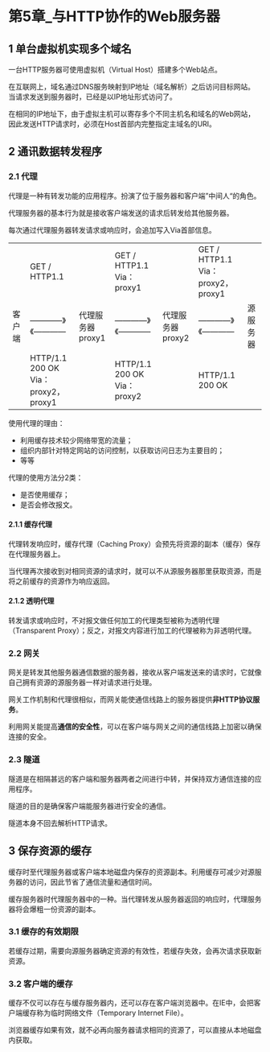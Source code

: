 # 第5章_与HTTP协作的Web服务器

## 1 单台虚拟机实现多个域名

 一台HTTP服务器可使用虚拟机（Virtual Host）搭建多个Web站点。

在互联网上，域名通过DNS服务映射到IP地址（域名解析）之后访问目标网站。当请求发送到服务器时，已经是以IP地址形式访问了。

在相同的IP地址下，由于虚拟主机可以寄存多个不同主机名和域名的Web网站，因此发送HTTP请求时，必须在Host首部内完整指定主域名的URI。

## 2 通讯数据转发程序

### 2.1 代理

代理是一种有转发功能的应用程序。扮演了位于服务器和客户端”中间人“的角色。

代理服务器的基本行为就是接收客户端发送的请求后转发给其他服务器。

每次通过代理服务器转发请求或响应时，会追加写入Via首部信息。

|        |                                          |                        |                                  |                        |                                        |          |
| ------ | ---------------------------------------- | ---------------------- | -------------------------------- | ---------------------- | -------------------------------------- | -------- |
|        | GET / HTTP1.1                            |                        | GET / HTTP1.1<br />Via：proxy1   |                        | GET / HTTP1.1<br />Via：proxy2，proxy1 |          |
| 客户端 | ————》<br />《————                       | 代理服务器<br />proxy1 | ————》<br />《————               | 代理服务器<br />proxy2 | ————》<br />《————                     | 源服务器 |
|        | HTTP/1.1 200 OK<br />Via：proxy2，proxy1 |                        | HTTP/1.1 200 OK<br />Via：proxy2 |                        | HTTP/1.1 200 OK                        |          |

使用代理的理由：

* 利用缓存技术较少网络带宽的流量；
* 组织内部针对特定网站的访问控制，以获取访问日志为主要目的；
* 等等

代理的使用方法分2类：

* 是否使用缓存；
* 是否会修改报文。

#### 2.1.1 缓存代理

代理转发响应时，缓存代理（Caching Proxy）会预先将资源的副本（缓存）保存在代理服务器上。

当代理再次接收到对相同资源的请求时，就可以不从源服务器那里获取资源，而是将之前缓存的资源作为响应返回。

#### 2.1.2 透明代理

转发请求或响应时，不对报文做任何加工的代理类型被称为透明代理（Transparent Proxy）；反之，对报文内容进行加工的代理被称为非透明代理。

### 2.2 网关

网关是转发其他服务器通信数据的服务器，接收从客户端发送来的请求时，它就像自己拥有资源的源服务器一样对请求进行处理。

网关工作机制和代理很相似，而网关能使通信线路上的服务器提供**非HTTP协议服务**。

利用网关能提高**通信的安全性**，可以在客户端与网关之间的通信线路上加密以确保连接的安全。

### 2.3 隧道

隧道是在相隔甚远的客户端和服务器两者之间进行中转，并保持双方通信连接的应用程序。

隧道的目的是确保客户端能服务器进行安全的通信。

隧道本身不回去解析HTTP请求。

## 3 保存资源的缓存

缓存时至代理服务器或客户端本地磁盘内保存的资源副本。利用缓存可减少对源服务器的访问，因此节省了通信流量和通信时间。

缓存服务器时代理服务器中的一种。当代理转发从服务器返回的响应时，代理服务器将会爆粗一份资源的副本。

### 3.1 缓存的有效期限

若缓存过期，需要向源服务器确定资源的有效性，若缓存失效，会再次请求获取新资源。

### 3.2 客户端的缓存

缓存不仅可以存在与缓存服务器内，还可以存在客户端浏览器中。在IE中，会把客户端缓存称为临时网络文件（Temporary Internet File）。

浏览器缓存如果有效，就不必再向服务器请求相同的资源了，可以直接从本地磁盘内获取。